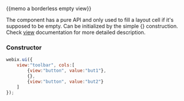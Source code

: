 
{{memo a borderless empty view}}

The component has a pure API and only used to fill a layout cell if it's supposed to be empty. Can be initialized by the simple {} construction. Check [view](desktop/view.md) documentation for more detailed description.

### Constructor

~~~js
webix.ui({
    view:"toolbar", cols:[
        {view:"button", value:"but1"},
        {},
        {view:"button", value:"but2"}
    ]
});
~~~
